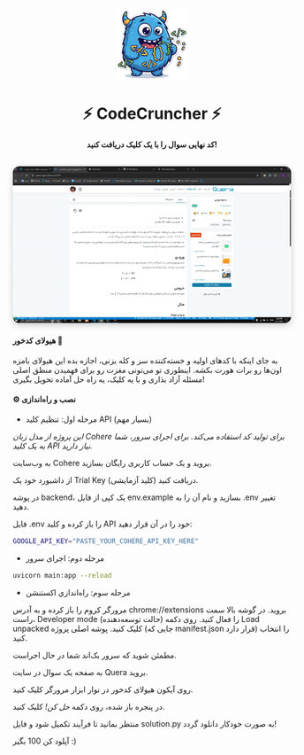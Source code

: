 <div align="center">
<img src="icon.png" alt="لوگوی پاسخ‌یار کوئرا" width="128" style="margin-top:10px;" />
<h1>⚡ CodeCruncher ⚡</h1>
<p><b>کد نهایی سوال را با یک کلیک دریافت کنید!</b></p>
<br>
<!-- دموی گیف -->
<img src="solve.gif" alt="دموی پاسخ‌یار کوئرا" style="border-radius:12px; box-shadow:0 4px 12px rgba(0,0,0,0.2);" />



<!-- لوگو -->


</div>


#### هیولای کدخور 👹
به جای اینکه با کدهای اولیه و خسته‌کننده سر و کله بزنی، اجازه بده این هیولای بامزه اون‌ها رو برات هورت بکشه. اینطوری تو می‌تونی مغزت رو برای فهمیدن منطق اصلی مسئله آزاد بذاری و با یه کلیک، یه راه حل آماده تحویل بگیری!

#### ⚙️ نصب و راه‌اندازی

- مرحله اول: تنظیم کلید API (بسیار مهم)

_این پروژه از مدل زبان Cohere برای تولید کد استفاده می‌کند. برای اجرای سرور، شما به یک کلید API نیاز دارید._

به وب‌سایت Cohere بروید و یک حساب کاربری رایگان بسازید.

از داشبورد خود یک Trial Key (کلید آزمایشی) دریافت کنید.

در پوشه backend، یک کپی از فایل env.example بسازید و نام آن را به .env تغییر دهید.

فایل .env را باز کرده و کلید API خود را در آن قرار دهید:
```bash
GOOGLE_API_KEY="PASTE_YOUR_COHERE_API_KEY_HERE"
```
- مرحله دوم: اجرای سرور
```bash
uvicorn main:app --reload
```

- مرحله سوم: راه‌اندازي اكستنشن

مرورگر کروم را باز کرده و به آدرس chrome://extensions بروید.
در گوشه بالا سمت راست، Developer mode (حالت توسعه‌دهنده) را فعال کنید.
روی دکمه Load unpacked کلیک کنید.
پوشه اصلی پروژه (جایی که manifest.json قرار دارد) را انتخاب کنید.

مطمئن شوید که سرور بک‌اند شما در حال اجراست.

به صفحه یک سوال در سایت Quera بروید.

روی آیکون هیولای کدخور در نوار ابزار مرورگر کلیک کنید.

در پنجره باز شده، روی دکمه _حل کن!_ کلیک کنید.

منتظر بمانید تا فرآیند تکمیل شود و فایل solution.py به صورت خودکار دانلود گردد!

آپلود کن 100 بگیر :)

